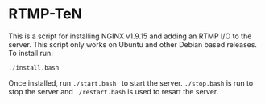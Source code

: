 # RTMP-TeN
This is a script for installing NGINX v1.9.15 and adding an RTMP I/O to the server. This script only works on Ubuntu and other Debian based releases.
To install run:
```C
./install.bash
```
Once installed, run ```./start.bash ``` to start the server.
```./stop.bash``` is run to stop the server and ```./restart.bash``` is used to resart the server.
